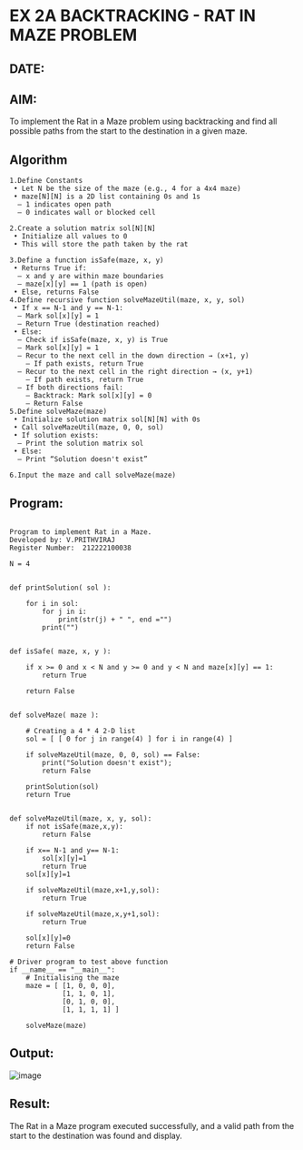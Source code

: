 # EX 2A BACKTRACKING - RAT IN MAZE PROBLEM
## DATE:
## AIM:
To implement the Rat in a Maze problem using backtracking and find all possible paths from the start to the destination in a given maze.


## Algorithm
```
1.Define Constants
 • Let N be the size of the maze (e.g., 4 for a 4x4 maze)
 • maze[N][N] is a 2D list containing 0s and 1s
  – 1 indicates open path
  – 0 indicates wall or blocked cell

2.Create a solution matrix sol[N][N]
 • Initialize all values to 0
 • This will store the path taken by the rat

3.Define a function isSafe(maze, x, y)
 • Returns True if:
  – x and y are within maze boundaries
  – maze[x][y] == 1 (path is open)
 • Else, returns False
4.Define recursive function solveMazeUtil(maze, x, y, sol)
 • If x == N-1 and y == N-1:
  – Mark sol[x][y] = 1
  – Return True (destination reached)
 • Else:
  – Check if isSafe(maze, x, y) is True
  – Mark sol[x][y] = 1
  – Recur to the next cell in the down direction → (x+1, y)
    – If path exists, return True
  – Recur to the next cell in the right direction → (x, y+1)
    – If path exists, return True
  – If both directions fail:
    – Backtrack: Mark sol[x][y] = 0
    – Return False
5.Define solveMaze(maze)
 • Initialize solution matrix sol[N][N] with 0s
 • Call solveMazeUtil(maze, 0, 0, sol)
 • If solution exists:
  – Print the solution matrix sol
 • Else:
  – Print “Solution doesn't exist”

6.Input the maze and call solveMaze(maze)
```
## Program:
```

Program to implement Rat in a Maze.
Developed by: V.PRITHVIRAJ
Register Number:  212222100038

N = 4
 

def printSolution( sol ):
     
    for i in sol:
        for j in i:
            print(str(j) + " ", end ="")
        print("")
 

def isSafe( maze, x, y ):
     
    if x >= 0 and x < N and y >= 0 and y < N and maze[x][y] == 1:
        return True
     
    return False
 

def solveMaze( maze ):
     
    # Creating a 4 * 4 2-D list
    sol = [ [ 0 for j in range(4) ] for i in range(4) ]
     
    if solveMazeUtil(maze, 0, 0, sol) == False:
        print("Solution doesn't exist");
        return False
     
    printSolution(sol)
    return True
     

def solveMazeUtil(maze, x, y, sol):
    if not isSafe(maze,x,y):
        return False
        
    if x== N-1 and y== N-1:
        sol[x][y]=1
        return True
    sol[x][y]=1
    
    if solveMazeUtil(maze,x+1,y,sol):
        return True
        
    if solveMazeUtil(maze,x,y+1,sol):
        return True
        
    sol[x][y]=0
    return False
     
# Driver program to test above function
if __name__ == "__main__":
    # Initialising the maze
    maze = [ [1, 0, 0, 0],
             [1, 1, 0, 1],
             [0, 1, 0, 0],
             [1, 1, 1, 1] ]
              
    solveMaze(maze)
```

## Output:

![image](https://github.com/user-attachments/assets/f4202607-ecf2-42f5-b413-e24b6e3235c7)


## Result:
The Rat in a Maze program executed successfully, and a valid path from the start to the destination was found and display.
